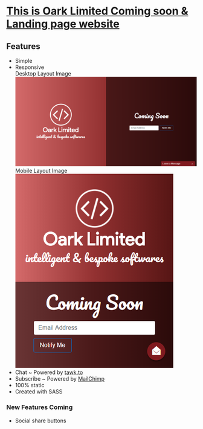 # [This is Oark Limited Coming soon & Landing page website](oarklimited.com)


## Features

- Simple
- Responsive
    <br/>Desktop Layout Image
    ![Desktop Layout Image](Solution%20Items/screencapture-oarklimited-desktop.png?raw=true "Desktop Layout Image")
    <br/>Mobile Layout Image
    ![Mobile Layout Image](Solution%20Items/screencapture-oarklimited-mobile.png?raw=true "Mobile Layout Image")
- Chat ~ Powered by [tawk.to](https://tawk.to)
- Subscribe ~ Powered by [MailChimp](https://mailchimp.com/)
- 100% static
- Created with SASS

### New Features Coming
- Social share buttons

